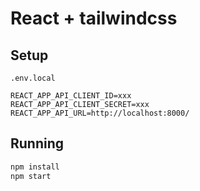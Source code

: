 # React + tailwindcss


## Setup

`.env.local`

```env
REACT_APP_API_CLIENT_ID=xxx
REACT_APP_API_CLIENT_SECRET=xxx
REACT_APP_API_URL=http://localhost:8000/
```


## Running

```bash
npm install
npm start
```
